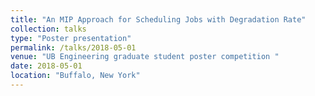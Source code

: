 ```yaml
---
title: "An MIP Approach for Scheduling Jobs with Degradation Rate"
collection: talks
type: "Poster presentation"
permalink: /talks/2018-05-01
venue: "UB Engineering graduate student poster competition "
date: 2018-05-01
location: "Buffalo, New York"
---
```


